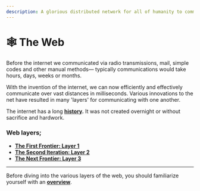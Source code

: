 ```yaml
---
description: A glorious distributed network for all of humanity to communicate.
---
```


# 🕸 The Web

Before the internet we communicated via radio transmissions, mail, simple codes and other manual methods— typically communications would take hours, days, weeks or months.&#x20;

With the invention of the internet, we can now efficiently and effectively communicate over vast distances in milliseconds. Various innovations to the net have resulted in many 'layers' for communicating with one another.

The internet has a long [**history**](history.md)**.**  It was not created overnight or without sacrifice and hardwork.

### Web layers;

* ****[**The First Frontier: Layer 1**](web1.md)****
* ****[**The Second Iteration: Layer 2**](web2.md)****
* ****[**The Next Frontier: Layer 3**](web3.md)****

****

Before diving into the various layers of the web, you should familiarize yourself with an [**overview**](overview.md).
